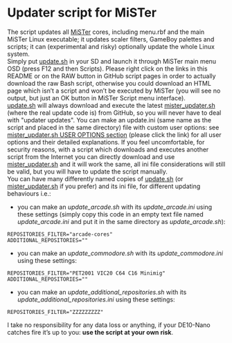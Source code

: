 # Updater script for MiSTer
The script updates all [MiSTer](https://github.com/MiSTer-devel/Main_MiSTer/wiki) cores, including menu.rbf and the main MiSTer Linux executable; it updates scaler filters, GameBoy palettes and scripts; it can (experimental and risky) optionally update the whole Linux system.<br>
Simply put [update.sh](https://github.com/MiSTer-devel/Updater_script_MiSTer/blob/master/update.sh?raw=true) in your SD and launch it through MiSTer main menu OSD (press F12 and then Scripts). Please right click on the links in this README or on the RAW button in GitHub script pages in order to actually download the raw Bash script, otherwise you could download an HTML page which isn’t a script and won’t be executed by MiSTer (you will see no output, but just an OK button in MiSTer Script menu interface).<br>
[update.sh](https://github.com/MiSTer-devel/Updater_script_MiSTer/blob/master/update.sh?raw=true) will always download and execute the latest [mister_updater.sh](https://github.com/MiSTer-devel/Updater_script_MiSTer/blob/master/mister_updater.sh?raw=true) (where the real update code is) from GitHub, so you will never have to deal with "updater updates". You can make an update.ini (same name as the script and placed in the same directory) file with custom user options: see [mister_updater.sh USER OPTIONS section](https://github.com/MiSTer-devel/Updater_script_MiSTer/blob/1aea60d610601f1e5e88472157ac0dd4851a74dc/mister_updater.sh#L41-L90) (please click the link) for all user options and their detailed explanations. If you feel uncomfortable, for security reasons, with a script which downloads and executes another script from the Internet you can directly download and use [mister_updater.sh](https://github.com/MiSTer-devel/Updater_script_MiSTer/blob/master/mister_updater.sh?raw=true) and it will work the same, all ini file considerations will still be valid, but you will have to update the script manually.<br>
You can have many differently named copies of [update.sh](https://github.com/MiSTer-devel/Updater_script_MiSTer/blob/master/update.sh?raw=true) (or [mister_updater.sh](https://github.com/MiSTer-devel/Updater_script_MiSTer/blob/master/mister_updater.sh?raw=true) if you prefer) and its ini file, for different updating behaviours i.e.:<br>
- you can make an *update_arcade.sh* with its *update_arcade.ini* using these settings (simply copy this code in an empty text file named *update_arcade.ini* and put it in the same directory as *update_arcade.sh*):
```
REPOSITORIES_FILTER="arcade-cores"
ADDITIONAL_REPOSITORIES=""
```
- you can make an *update_commodore.sh* with its *update_commodore.ini* using these settings:
```
REPOSITORIES_FILTER="PET2001 VIC20 C64 C16 Minimig"
ADDITIONAL_REPOSITORIES=""
```
- you can make an *update_additional_repositories.sh* with its *update_additional_repositories.ini* using these settings:
```
REPOSITORIES_FILTER="ZZZZZZZZZ"
```
I take no responsibility for any data loss or anything, if your DE10-Nano catches fire it’s up to you: **use the script at your own risk**.
